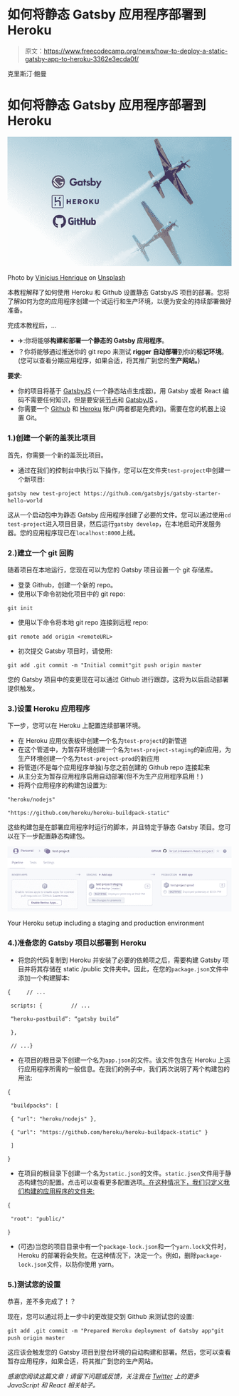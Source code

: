 # 如何将静态 Gatsby 应用程序部署到 Heroku

> 原文：<https://www.freecodecamp.org/news/how-to-deploy-a-static-gatsby-app-to-heroku-3362e3ecda0f/>

克里斯汀·鲍曼

# 如何将静态 Gatsby 应用程序部署到 Heroku

![7A-6qjzSvZnR-Vdg2H7asQ3T5Ot9g0nW0Ef7](img/25b1bab80f42f227914d9ec8632bdbac.png)

Photo by [Vinícius Henrique](https://unsplash.com/photos/SlUrsOx78kw?utm_source=unsplash&utm_medium=referral&utm_content=creditCopyText) on [Unsplash](https://unsplash.com/?utm_source=unsplash&utm_medium=referral&utm_content=creditCopyText)

本教程解释了如何使用 Heroku 和 Github 设置静态 GatsbyJS 项目的部署。您将了解如何为您的应用程序创建一个试运行和生产环境，以便为安全的持续部署做好准备。

完成本教程后，…

*   ✈️:你将能够**构建和部署一个静态的 Gatsby 应用程序**。
*   ？你将能够通过推送你的 git repo 来测试 **rigger 自动部署**到你的**标记环境**。(您可以查看分期应用程序，如果合适，将其推广到您的**生产网站。**)

**要求:**

*   你的项目将基于 [GatsbyJS](https://www.gatsbyjs.org/) (一个静态站点生成器)。用 Gatsby 或者 React 编码不需要任何知识，但是要安装[节点](https://nodejs.org/en/download/)和 [GatsbyJS](https://www.gatsbyjs.org/docs/) 。
*   你需要一个 [Github](https://github.com/) 和 [Heroku](https://heroku.com/) 账户(两者都是免费的)。需要在您的机器上设置 Git。

### 1.)创建一个新的盖茨比项目

首先，你需要一个新的盖茨比项目。

*   通过在我们的控制台中执行以下操作，您可以在文件夹`test-project`中创建一个新项目:

```
gatsby new test-project https://github.com/gatsbyjs/gatsby-starter-hello-world
```

这从一个启动包中为静态 Gatsby 应用程序创建了必要的文件。您可以通过使用`cd test-project`进入项目目录，然后运行`gatsby develop`，在本地启动开发服务器。您的应用程序现已在`localhost:8000`上线。

### 2.)建立一个 git 回购

随着项目在本地运行，您现在可以为您的 Gatsby 项目设置一个 git 存储库。

*   登录 Github，创建一个新的 repo。
*   使用以下命令初始化项目中的 git repo:

```
git init
```

*   使用以下命令将本地 git repo 连接到远程 repo:

```
git remote add origin <remoteURL>
```

*   初次提交 Gatsby 项目时，请使用:

```
git add .git commit -m "Initial commit"git push origin master
```

您的 Gatsby 项目中的变更现在可以通过 Github 进行跟踪，这将为以后启动部署提供触发。

### 3.)设置 Heroku 应用程序

下一步，您可以在 Heroku 上配置连续部署环境。

*   在 Heroku 应用仪表板中创建一个名为`test-project`的新管道
*   在这个管道中，为暂存环境创建一个名为`test-project-staging`的新应用，为生产环境创建一个名为`test-project-prod`的新应用
*   将管道(不是每个应用程序单独)与您之前创建的 Github repo 连接起来
*   从主分支为暂存应用程序启用自动部署(但不为生产应用程序启用！)
*   将两个应用程序的构建包设置为:

```
"heroku/nodejs" 
```

```
"https://github.com/heroku/heroku-buildpack-static"
```

这些构建包是在部署应用程序时运行的脚本，并且特定于静态 Gatsby 项目。您可以在下一步配置静态构建包。

![qNtbliSCD21VxlTI5LE69J5KajixsfdmMSth](img/ece3d1d943cef357acf9a1ca345b179e.png)

Your Heroku setup including a staging and production environment

### 4.)准备您的 Gatsby 项目以部署到 Heroku

*   将您的代码复制到 Heroku 并安装了必要的依赖项之后，需要构建 Gatsby 项目并将其存储在 static /public 文件夹中。因此，在您的`package.json`文件中添加一个构建脚本:

```
{     // ...
```

```
 scripts: {         // ...
```

```
 “heroku-postbuild”: “gatsby build”
```

```
 },
```

```
 // ...}
```

*   在项目的根目录下创建一个名为`app.json`的文件。该文件包含在 Heroku 上运行应用程序所需的一般信息。在我们的例子中，我们再次说明了两个构建包的用法:

```
{
```

```
 "buildpacks": [
```

```
 { "url": "heroku/nodejs" },
```

```
 { "url": "https://github.com/heroku/heroku-buildpack-static" }
```

```
 ]
```

```
}
```

*   在项目的根目录下创建一个名为`static.json`的文件。`static.json`文件用于静态构建包的配置。点击可以查看更多配置选项[。在这种情况下，我们只定义我们构建的应用程序的文件夹:](https://elements.heroku.com/buildpacks/heroku/heroku-buildpack-static)

```
{
```

```
 "root": "public/"
```

```
}
```

*   (可选)当您的项目目录中有一个`package-lock.json`和一个`yarn.lock`文件时，Heroku 的部署将会失败。在这种情况下，决定一个。例如，删除`package-lock.json`文件，以防你使用 yarn。

### 5.)测试您的设置

恭喜，差不多完成了！？

现在，您可以通过将上一步中的更改提交到 Github 来测试您的设置:

```
git add .git commit -m "Prepared Heroku deployment of Gatsby app"git push origin master
```

这应该会触发您的 Gatsby 项目到登台环境的自动构建和部署。然后，您可以查看暂存应用程序，如果合适，将其推广到您的生产网站。

*感谢您阅读这篇文章！请留下问题或反馈，关注我在 [Twitter](https://twitter.com/kristin_baumann) 上的更多 JavaScript 和 React 相关帖子。*